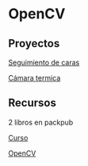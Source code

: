 # OpenCV

## Proyectos

[Seguimiento de caras](http://www.instructables.com/id/Pan-Tilt-face-tracking-with-the-raspberry-pi/)

[Cámara termica](http://www.instructables.com/id/PiEyeR-Enhanced-Thermal-Camera/)

## Recursos
2 libros en packpub

[Curso](https://courses.edx.org/courses/course-v1:UC3Mx+ISA.1x+3T2017/course/)

[OpenCV](http://www.visioncr.es/index.php/talleres-2/)

[](https://www.packtpub.com/free-ebook/opencv-python)
